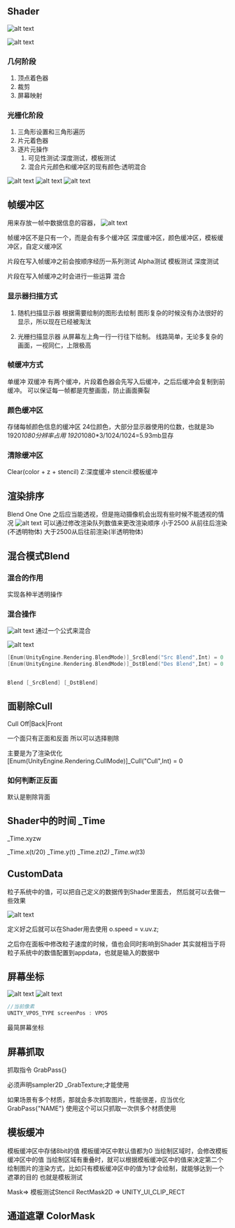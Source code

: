 ## Shader
![alt text](image-23.png)

![alt text](image-24.png)

### 几何阶段
1. 顶点着色器
2. 裁剪
3. 屏幕映射

### 光栅化阶段
1. 三角形设置和三角形遍历
2. 片元着色器
3. 逐片元操作
   1. 可见性测试:深度测试，模板测试
   2. 混合片元颜色和缓冲区的现有颜色:透明混合

![alt text](image-25.png)
![alt text](image-26.png)
![alt text](image-27.png)

## 帧缓冲区

用来存放一帧中数据信息的容器，
![alt text](image-15.png)

帧缓冲区不是只有一个，而是会有多个缓冲区
深度缓冲区，颜色缓冲区，模板缓冲区，自定义缓冲区

片段在写入帧缓冲之前会按顺序经历一系列测试
Alpha测试
模板测试
深度测试

片段在写入帧缓冲之时会进行一些运算
混合

### 显示器扫描方式
1. 随机扫描显示器
根据需要绘制的图形去绘制
图形复杂的时候没有办法很好的显示，所以现在已经被淘汰

2. 光栅扫描显示器
从屏幕左上角一行一行往下绘制。
线路简单，无论多复杂的画面，一视同仁，上限极高

### 帧缓冲方式
单缓冲
双缓冲
有两个缓冲，片段着色器会先写入后缓冲，之后后缓冲会复制到前缓冲。
可以保证每一帧都是完整画面，防止画面撕裂

### 颜色缓冲区
存储每帧颜色信息的缓冲区
24位颜色，大部分显示器使用的位数，也就是3b
1920*1080分辨率占用 1920*1080*3/1024/1024=5.93mb显存

### 清除缓冲区
Clear(color + z + stencil)
Z:深度缓冲
stencil:模板缓冲

## 渲染排序
Blend One One
之后应当能透视，但是拖动摄像机会出现有些时候不能透视的情况
![alt text](image-16.png)
可以通过修改渲染队列数值来更改渲染顺序
小于2500 从前往后渲染(不透明物体)
大于2500从后往前渲染(半透明物体)

## 混合模式Blend
### 混合的作用
实现各种半透明操作

### 混合操作
![alt text](image-17.png)
通过一个公式来混合

![alt text](image-18.png)

```cpp
[Enum(UnityEngine.Rendering.BlendMode)]_SrcBlend("Src Blend",Int) = 0
[Enum(UnityEngine.Rendering.BlendMode)]_DstBlend("Des Blend",Int) = 0


Blend [_SrcBlend] [_DstBlend]
```

## 面剔除Cull
Cull Off|Back|Front

一个面只有正面和反面
所以可以选择剔除

主要是为了渲染优化
[Enum(UnityEngine.Rendering.CullMode)]_Cull("Cull",Int) = 0
### 如何判断正反面
默认是剔除背面

## Shader中的时间 _Time

_Time.xyzw

_Time.x(t/20)
_Time.y(t)
_Time.z(t*2)
_Time.w(t*3)


## CustomData
粒子系统中的值，可以把自己定义的数据传到Shader里面去，
然后就可以去做一些效果

![alt text](image-20.png)

定义好之后就可以在Shader用去使用
o.speed = v.uv.z;

之后你在面板中修改粒子速度的时候，值也会同时影响到Shader
其实就相当于将粒子系统中的数值配置到appdata，也就是输入的数据中

## 屏幕坐标

![alt text](image-21.png)
![alt text](image-22.png)

```cpp
//当前像素
UNITY_VPOS_TYPE screenPos : VPOS
```

最简屏幕坐标

## 屏幕抓取

抓取指令
GrabPass{}

必须声明sampler2D _GrabTexture;才能使用

如果场景有多个材质，那就会多次抓取图片，性能很差，应当优化
GrabPass{"NAME"}
使用这个可以只抓取一次供多个材质使用


## 模板缓冲

模板缓冲区中存储8bit的值
模板缓冲区中默认值都为0
当绘制区域时，会修改模板缓冲区中的值
当绘制区域有重叠时，就可以根据模板缓冲区中的值来决定第二个绘制图片的渲染方式，比如只有模板缓冲区中的值为1才会绘制，就能够达到一个遮罩的目的
也就是模板测试

Mask=> 模板测试Stencil
RectMask2D => UNITY_UI_CLIP_RECT

## 通道遮罩 ColorMask
